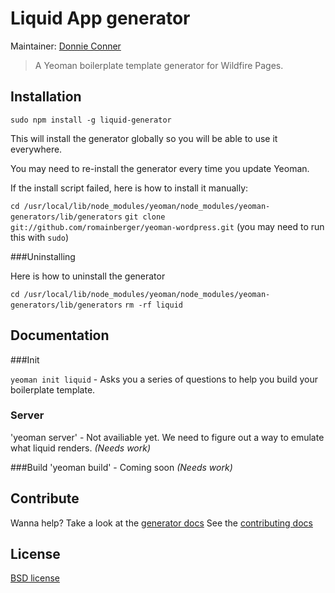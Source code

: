 # Liquid App generator 

Maintainer: [Donnie Conner](https://github.com/tastytoast)

> A Yeoman boilerplate template generator for Wildfire Pages.

## Installation

`sudo npm install -g liquid-generator`

This will install the generator globally so you will be able to use it everywhere.

You may need to re-install the generator every time you update Yeoman.

If the install script failed, here is how to install it manually:

`cd /usr/local/lib/node_modules/yeoman/node_modules/yeoman-generators/lib/generators`
`git clone git://github.com/romainberger/yeoman-wordpress.git` (you may need to run this with `sudo`)

###Uninstalling

Here is how to uninstall the generator

`cd /usr/local/lib/node_modules/yeoman/node_modules/yeoman-generators/lib/generators`
`rm -rf liquid`


## Documentation

###Init

`yeoman init liquid` - Asks you a series of questions to help you build your boilerplate template.

### Server
'yeoman server' - Not availiable yet.  We need to figure out a way to emulate what liquid renders. *(Needs work)*

###Build
'yeoman build' - Coming soon *(Needs work)*


## Contribute

Wanna help? Take a look at the [generator docs](https://github.com/yeoman/yeoman/blob/master/docs/cli/generators.md)
See the [contributing docs](https://github.com/yeoman/yeoman/blob/master/contributing.md)


## License

[BSD license](http://opensource.org/licenses/bsd-license.php)
